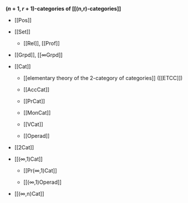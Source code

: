
**$(n+1,r+1)$-categories of [[(n,r)-categories]]**

* [[Pos]]

* [[Set]]

  * [[Rel]], [[Prof]]

* [[Grpd]], [[∞Grpd]]

* [[Cat]]

  * [[elementary theory of the 2-category of categories]] ([[ETCC]])

  * [[AccCat]]

  * [[PrCat]]

  * [[MonCat]]

  * [[VCat]]

  * [[Operad]]

* [[2Cat]]

* [[(∞,1)Cat]]

  * [[Pr(∞,1)Cat]]

  * [[(∞,1)Operad]]

* [[(∞,n)Cat]]
